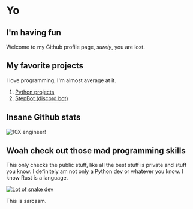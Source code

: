 # Yo
## I'm having fun 

Welcome to my Github profile page, *surely*, you are lost.

## My favorite projects

I love programming, I'm almost average at it.
1. [Python projects](https://en.wikipedia.org/wiki/Pythonidae)
2. [StepBot (discord bot)](https://github.com/grosheth/stepbot)

## Insane Github stats

![10X engineer!](https://github-readme-stats-grosheths-projects.vercel.app/api?username=grosheth&show_icons=true&theme=dracula&rank_icon=percentile)

## Woah check out those mad programming skills

This only checks the public stuff, like all the best stuff is private and stuff you know. I definitely am not only a Python dev or whatever you know. 
I know Rust is a language.

[![Lot of snake dev](https://github-readme-stats-grosheths-projects.vercel.app/api/top-langs/?username=grosheth&theme=dracula&exclude_repo=pool,github-readme-stats&hide=Cython)](https://github.com/grosheth/github-readme-stats)





This is sarcasm.
